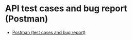 # API test cases and bug report (Postman)

* [Postman (test cases and bug report)](https://docs.google.com/spreadsheets/d/1bjqdD5WRDUiy2A7RIyZHxoB1kl7hxsiW/edit?usp=sharing&ouid=117874730462457153089&rtpof=true&sd=true)

